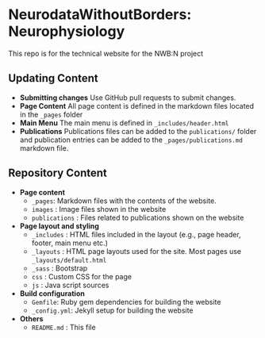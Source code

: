 # NeurodataWithoutBorders: Neurophysiology

This repo is for the technical website for the NWB:N project

## Updating Content
* **Submitting changes** Use GitHub pull requests to submit changes. 
* **Page Content** All page content is defined in the markdown files located in the ``_pages`` folder
* **Main Menu** The main menu is defined in ``_includes/header.html``
* **Publications** Publications files can be added to the ``publications/`` folder and publication entries can be added to the ``_pages/publications.md`` markdown file. 

## Repository Content

* **Page content**
  * ``_pages``: Markdown files with the contents of the website. 
  * ``images`` : Image files shown in the website
  * ``publications`` : Files related to publications shown on the website
* **Page layout and styling**
  * ``_includes`` : HTML files included in the layout (e.g., page header, footer, main menu etc.)
  * ``_layouts`` : HTML page layouts used for the site. Most pages use ``_layouts/default.html``
  * ``_sass`` : Bootstrap
  * ``css`` : Custom CSS for the page
  * ``js`` : Java script sources
* **Build configuration**
  * ``Gemfile``: Ruby gem dependencies for building the website
  * ``_config.yml``: Jekyll setup for building the website
* **Others**
  * ``README.md`` : This file

